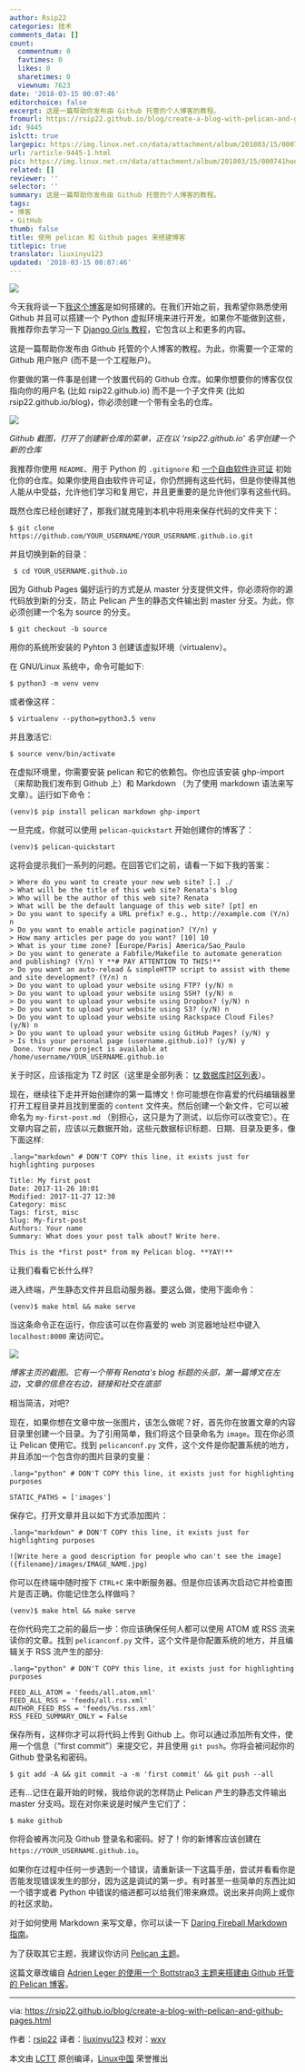 ```yaml
---
author: Rsip22
categories: 技术
comments_data: []
count:
  commentnum: 0
  favtimes: 0
  likes: 0
  sharetimes: 0
  viewnum: 7623
date: '2018-03-15 00:07:46'
editorchoice: false
excerpt: 这是一篇帮助你发布由 Github 托管的个人博客的教程。
fromurl: https://rsip22.github.io/blog/create-a-blog-with-pelican-and-github-pages.html
id: 9445
islctt: true
largepic: https://img.linux.net.cn/data/attachment/album/201803/15/000741hoox33xquo1xxep1.jpg
url: /article-9445-1.html
pic: https://img.linux.net.cn/data/attachment/album/201803/15/000741hoox33xquo1xxep1.jpg.thumb.jpg
related: []
reviewer: ''
selector: ''
summary: 这是一篇帮助你发布由 Github 托管的个人博客的教程。
tags:
- 博客
- GitHub
thumb: false
title: 使用 pelican 和 Github pages 来搭建博客
titlepic: true
translator: liuxinyu123
updated: '2018-03-15 00:07:46'
---
```


![](/data/attachment/album/201803/15/000741hoox33xquo1xxep1.jpg)


今天我将谈一下[我这个博客](https://rsip22.github.io)是如何搭建的。在我们开始之前，我希望你熟悉使用 Github 并且可以搭建一个 Python 虚拟环境来进行开发。如果你不能做到这些，我推荐你去学习一下 [Django Girls 教程](https://tutorial.djangogirls.org)，它包含以上和更多的内容。


这是一篇帮助你发布由 Github 托管的个人博客的教程。为此，你需要一个正常的 Github 用户账户 (而不是一个工程账户)。


你要做的第一件事是创建一个放置代码的 Github 仓库。如果你想要你的博客仅仅指向你的用户名 (比如 rsip22.github.io) 而不是一个子文件夹 (比如 rsip22.github.io/blog)，你必须创建一个带有全名的仓库。


![](/data/attachment/album/201803/15/000754z0le03e80k033k5x.png)


*Github 截图，打开了创建新仓库的菜单，正在以 'rsip22.github.io' 名字创建一个新的仓库*


我推荐你使用 `README`、用于 Python 的 `.gitignore` 和 [一个自由软件许可证](https://www.gnu.org/licenses/license-list.html) 初始化你的仓库。如果你使用自由软件许可证，你仍然拥有这些代码，但是你使得其他人能从中受益，允许他们学习和复用它，并且更重要的是允许他们享有这些代码。


既然仓库已经创建好了，那我们就克隆到本机中将用来保存代码的文件夹下：



```
$ git clone https://github.com/YOUR_USERNAME/YOUR_USERNAME.github.io.git

```

并且切换到新的目录：



```
 $ cd YOUR_USERNAME.github.io

```

因为 Github Pages 偏好运行的方式是从 master 分支提供文件，你必须将你的源代码放到新的分支，防止 Pelican 产生的静态文件输出到 master 分支。为此，你必须创建一个名为 source 的分支。



```
$ git checkout -b source

```

用你的系统所安装的 Pyhton 3 创建该虚拟环境（virtualenv）。


在 GNU/Linux 系统中，命令可能如下:



```
$ python3 -m venv venv

```

或者像这样：



```
$ virtualenv --python=python3.5 venv

```

并且激活它:



```
$ source venv/bin/activate

```

在虚拟环境里，你需要安装 pelican 和它的依赖包。你也应该安装 ghp-import （来帮助我们发布到 Github 上）和 Markdown （为了使用 markdown 语法来写文章）。运行如下命令：



```
(venv)$ pip install pelican markdown ghp-import

```

一旦完成，你就可以使用 `pelican-quickstart` 开始创建你的博客了：



```
(venv)$ pelican-quickstart

```

这将会提示我们一系列的问题。在回答它们之前，请看一下如下我的答案：



```
> Where do you want to create your new web site? [.] ./
> What will be the title of this web site? Renata's blog
> Who will be the author of this web site? Renata
> What will be the default language of this web site? [pt] en
> Do you want to specify a URL prefix? e.g., http://example.com (Y/n) n
> Do you want to enable article pagination? (Y/n) y
> How many articles per page do you want? [10] 10
> What is your time zone? [Europe/Paris] America/Sao_Paulo
> Do you want to generate a Fabfile/Makefile to automate generation and publishing? (Y/n) Y **# PAY ATTENTION TO THIS!**
> Do you want an auto-reload & simpleHTTP script to assist with theme and site development? (Y/n) n
> Do you want to upload your website using FTP? (y/N) n
> Do you want to upload your website using SSH? (y/N) n
> Do you want to upload your website using Dropbox? (y/N) n
> Do you want to upload your website using S3? (y/N) n
> Do you want to upload your website using Rackspace Cloud Files? (y/N) n
> Do you want to upload your website using GitHub Pages? (y/N) y
> Is this your personal page (username.github.io)? (y/N) y
 Done. Your new project is available at /home/username/YOUR_USERNAME.github.io

```

关于时区，应该指定为 TZ 时区（这里是全部列表： [tz 数据库时区列表](https://en.wikipedia.org/wiki/List_of_tz_database_time_zones)）。


现在，继续往下走并开始创建你的第一篇博文！你可能想在你喜爱的代码编辑器里打开工程目录并且找到里面的 `content` 文件夹。然后创建一个新文件，它可以被命名为 `my-first-post.md` （别担心，这只是为了测试，以后你可以改变它）。在文章内容之前，应该以元数据开始，这些元数据标识标题、日期、目录及更多，像下面这样:



```
.lang="markdown" # DON'T COPY this line, it exists just for highlighting purposes

Title: My first post
Date: 2017-11-26 10:01
Modified: 2017-11-27 12:30
Category: misc
Tags: first, misc
Slug: My-first-post
Authors: Your name
Summary: What does your post talk about? Write here.

This is the *first post* from my Pelican blog. **YAY!**

```

让我们看看它长什么样?


进入终端，产生静态文件并且启动服务器。要这么做，使用下面命令：



```
(venv)$ make html && make serve

```

当这条命令正在运行，你应该可以在你喜爱的 web 浏览器地址栏中键入 `localhost:8000` 来访问它。


![](/data/attachment/album/201803/15/000756ohdoz6m3acswc1yd.png)


*博客主页的截图。它有一个带有 Renata's blog 标题的头部，第一篇博文在左边，文章的信息在右边，链接和社交在底部*


相当简洁，对吧?


现在，如果你想在文章中放一张图片，该怎么做呢？好，首先你在放置文章的内容目录里创建一个目录。为了引用简单，我们将这个目录命名为 `image`。现在你必须让 Pelican 使用它。找到 `pelicanconf.py` 文件，这个文件是你配置系统的地方，并且添加一个包含你的图片目录的变量：



```
.lang="python" # DON'T COPY this line, it exists just for highlighting purposes

STATIC_PATHS = ['images']

```

保存它。打开文章并且以如下方式添加图片：



```
.lang="markdown" # DON'T COPY this line, it exists just for highlighting purposes

![Write here a good description for people who can't see the image]({filename}/images/IMAGE_NAME.jpg)

```

你可以在终端中随时按下 `CTRL+C` 来中断服务器。但是你应该再次启动它并检查图片是否正确。你能记住怎么样做吗？



```
(venv)$ make html && make serve

```

在你代码完工之前的最后一步：你应该确保任何人都可以使用 ATOM 或 RSS 流来读你的文章。找到 `pelicanconf.py` 文件，这个文件是你配置系统的地方，并且编辑关于 RSS 流产生的部分:



```
.lang="python" # DON'T COPY this line, it exists just for highlighting purposes

FEED_ALL_ATOM = 'feeds/all.atom.xml'
FEED_ALL_RSS = 'feeds/all.rss.xml'
AUTHOR_FEED_RSS = 'feeds/%s.rss.xml'
RSS_FEED_SUMMARY_ONLY = False

```

保存所有，这样你才可以将代码上传到 Github 上。你可以通过添加所有文件，使用一个信息（“first commit”）来提交它，并且使用 `git push`。你将会被问起你的 Github 登录名和密码。



```
$ git add -A && git commit -a -m 'first commit' && git push --all

```

还有...记住在最开始的时候，我给你说的怎样防止 Pelican 产生的静态文件输出 master 分支吗。现在对你来说是时候产生它们了：



```
$ make github

```

你将会被再次问及 Github 登录名和密码。好了！你的新博客应该创建在 `https://YOUR_USERNAME.github.io`。


如果你在过程中任何一步遇到一个错误，请重新读一下这篇手册，尝试并看看你是否能发现错误发生的部分，因为这是调试的第一步。有时甚至一些简单的东西比如一个错字或者 Python 中错误的缩进都可以给我们带来麻烦。说出来并向网上或你的社区求助。


对于如何使用 Markdown 来写文章，你可以读一下 [Daring Fireball Markdown 指南](https://daringfireball.net/projects/markdown/syntax)。


为了获取其它主题，我建议你访问 [Pelican 主题](http://www.pelicanthemes.com/)。


这篇文章改编自 [Adrien Leger 的使用一个 Bottstrap3 主题来搭建由 Github 托管的 Pelican 博客](https://a-slide.github.io/blog/github-pelican)。




---


via: <https://rsip22.github.io/blog/create-a-blog-with-pelican-and-github-pages.html>


作者：[rsip22](https://rsip22.github.io) 译者：[liuxinyu123](https://github.com/liuxinyu123) 校对：[wxy](https://github.com/wxy)


本文由 [LCTT](https://github.com/LCTT/TranslateProject) 原创编译，[Linux中国](https://linux.cn/) 荣誉推出